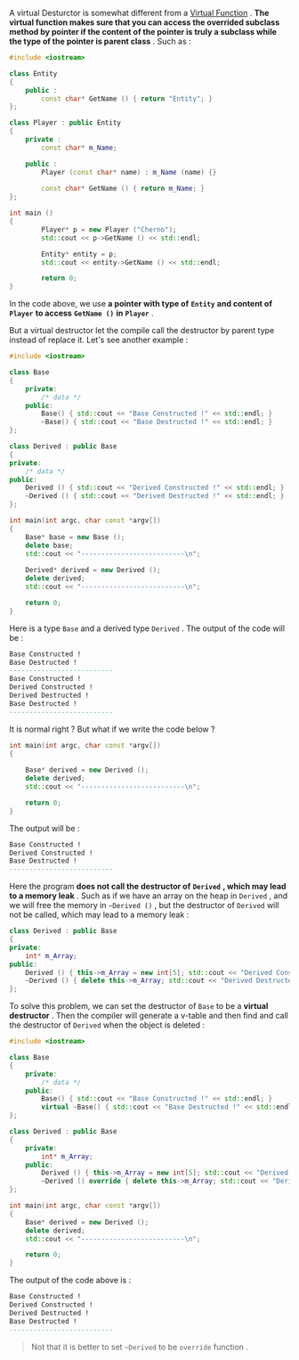 A virtual Desturctor is somewhat different from a [Virtual Function](07.%20Virtual%20Function.md) . **The virtual function makes sure that you can access the overrided subclass method by pointer if the content of the pointer is truly a subclass while the type of the pointer is parent class** . Such as :

```C++
#include <iostream>

class Entity
{
	public :
		const char* GetName () { return "Entity"; }
};

class Player : public Entity
{
	private :
		const char* m_Name;

	public :
		Player (const char* name) : m_Name (name) {}
		
		const char* GetName () { return m_Name; }
};

int main ()
{
        Player* p = new Player ("Cherno");
        std::cout << p->GetName () << std::endl;

        Entity* entity = p;
        std::cout << entity->GetName () << std::endl;

        return 0;
}
```

In the code above, we use **a pointer with type of** **`Entity`** **and content of** **`Player`** **to access** **`GetName ()`** **in** **`Player`** .

But a virtual destructor let the compile call the destructor by parent type instead of replace it. Let's see another example :

```C++
#include <iostream>

class Base
{
	private:
	    /* data */
	public:
	    Base() { std::cout << "Base Constructed !" << std::endl; }
	    ~Base() { std::cout << "Base Destructed !" << std::endl; }
};

class Derived : public Base
{
private:
    /* data */
public:
    Derived () { std::cout << "Derived Constructed !" << std::endl; }
    ~Derived () { std::cout << "Derived Destructed !" << std::endl; }
};

int main(int argc, char const *argv[])
{
    Base* base = new Base ();
    delete base;
    std::cout << "--------------------------\n";
    
    Derived* derived = new Derived ();
    delete derived;
    std::cout << "--------------------------\n";

    return 0;
}
```

Here is a type `Base` and a derived type `Derived` . The output of the code will be :

```SQL
Base Constructed !
Base Destructed !
--------------------------
Base Constructed !
Derived Constructed !
Derived Destructed !
Base Destructed !
--------------------------
```

It is normal right ? But what if we write the code below ?

```C++
int main(int argc, char const *argv[])
{
   
    Base* derived = new Derived ();
    delete derived;
    std::cout << "--------------------------\n";

    return 0;
}
```

The output will be :

```SQL
Base Constructed !
Derived Constructed !
Base Destructed !
--------------------------
```

Here the program **does not call the destructor of** **`Derived`** **, which may lead to a memory leak** . Such as if we have an array on the heap in `Derived` , and we will free the memory in `~Derived ()` , but the destructor of `Derived` will not be called, which may lead to a memory leak :

```C++
class Derived : public Base
{
private:
    int* m_Array;
public:
    Derived () { this->m_Array = new int[5]; std::cout << "Derived Constructed !" << std::endl; }
    ~Derived () { delete this->m_Array; std::cout << "Derived Destructed !" << std::endl; }
};
```

To solve this problem, we can set the destructor of `Base` to be a **virtual destructor** . Then the compiler will generate a v-table and then find and call the destructor of `Derived` when the object is deleted :

```C++
#include <iostream>

class Base
{
	private:
	    /* data */
	public:
	    Base() { std::cout << "Base Constructed !" << std::endl; }
	    virtual ~Base() { std::cout << "Base Destructed !" << std::endl; }
};

class Derived : public Base
{
	private:
	    int* m_Array;
	public:
	    Derived () { this->m_Array = new int[5]; std::cout << "Derived Constructed !" << std::endl; }
	    ~Derived () override { delete this->m_Array; std::cout << "Derived Destructed !" << std::endl; }
};

int main(int argc, char const *argv[])
{   
    Base* derived = new Derived ();
    delete derived;
    std::cout << "--------------------------\n";

    return 0;
}
```

The output of the code above is :

```SQL
Base Constructed !
Derived Constructed !
Derived Destructed !
Base Destructed !
--------------------------
```

> Not that it is better to set `~Derived` to be `override` function .

